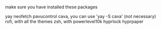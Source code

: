 make sure you have installed these packages

yay
neofetch
pavucontrol
cava, you can use 'yay -S cava' (not necessary)
rofi, with all the themes
zsh, with powerlevel10k
hyprlock
hyprpaper
